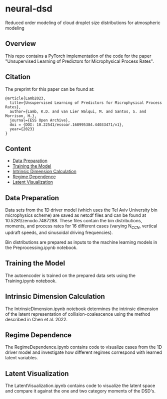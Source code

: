 # neural-dsd
Reduced order modeling of cloud droplet size distributions for atmospheric modeling

## Overview
This repo contains a PyTorch implementation of the code for the paper "Unsupervised Learning of Predictors for Microphysical Process Rates".

## Citation

The preprint for this paper can be found at:

```
@article{Lamb2023,
  title={Unsupervised Learning of Predictors for Microphysical Process Rates},
  author={Lamb, K.D. and van Lier Walqui, M. and Santos, S. and Morrison, H.},
  journal={ESS Open Archive},
  doi = {DOI: 10.22541/essoar.168995384.44033471/v1},
  year={2023}
}
```
## Content
- [Data Preparation](#data-preparation)
- [Training the Model](#training)
- [Intrinsic Dimension Calculation](#id-calculation)
- [Regime Dependence](#regime-dependence)
- [Latent Visualization](#latent-visualization)

## Data Preparation

Data sets from the 1D driver model (which uses the Tel Aviv University bin microphysics scheme) are saved as netcdf files and can be found at 10.5281/zenodo.7487288. These files contain the bin distributions, moments, and process rates for 16 different cases (varying N$_{CCN}$, vertical updraft speeds, and sinusoidal driving frequencies).

Bin distributions are prepared as inputs to the machine learning models in the Preprocessing.ipynb notebook.

## Training the Model

The autoencoder is trained on the prepared data sets using the Training.ipynb notebook.

## Intrinsic Dimension Calculation
The IntrinsicDimension.ipynb notebook determines the intrinsic dimension of the latent representation of collision-coalescence using the method described in Chen et al. 2022.

## Regime Dependence
The RegimeDependence.ipynb contains code to visualize cases from the 1D driver model and investigate how different regimes correspond with learned latent variables.

## Latent Visualization
The LatentVisualization.ipynb contains code to visualize the latent space and compare it against the one and two category moments of the DSD's.

